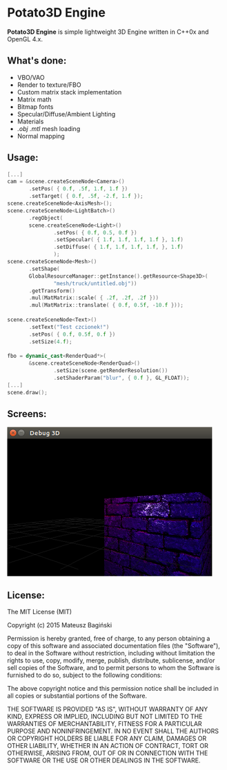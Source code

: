 # Potato3D Engine #
**Potato3D Engine** is simple lightweight 3D Engine written in C++0x and OpenGL 4.x. 

## What's done:
+ 	VBO/VAO
+ 	Render to texture/FBO
+ 	Custom matrix stack implementation
+	Matrix math
+ 	Bitmap fonts
+	Specular/Diffuse/Ambient Lighting
+	Materials
+	*.obj .mtl* mesh loading
+	Normal mapping

## Usage:
```cpp
[...]
cam = &scene.createSceneNode<Camera>()
       .setPos( { 0.f, .5f, 1.f, 1.f })
       .setTarget( { 0.f, .5f, -2.f, 1.f });
scene.createSceneNode<AxisMesh>();
scene.createSceneNode<LightBatch>()
       .regObject(
       scene.createSceneNode<Light>()
               .setPos( { 0.f, 0.5, 0.f })
               .setSpecular( { 1.f, 1.f, 1.f, 1.f }, 1.f)
               .setDiffuse( { 1.f, 1.f, 1.f, 1.f, }, 1.f)
               );
scene.createSceneNode<Mesh>()
       .setShape(
       GlobalResourceManager::getInstance().getResource<Shape3D>(
               "mesh/truck/untitled.obj"))
       .getTransform()
       .mul(MatMatrix::scale( { .2f, .2f, .2f }))
       .mul(MatMatrix::translate( { 0.f, 0.5f, -10.f }));

scene.createSceneNode<Text>()
       .setText("Test czcionek!")
       .setPos( { 0.f, 0.5f, 0.f })
       .setSize(4.f);

fbo = dynamic_cast<RenderQuad*>(
       &scene.createSceneNode<RenderQuad>()
               .setSize(scene.getRenderResolution())
               .setShaderParam("blur", { 0.f }, GL_FLOAT));
[...]
scene.draw();
```

## Screens:
![](doc/img.png)

## License:
The MIT License (MIT)

Copyright (c) 2015 Mateusz Bagiński

Permission is hereby granted, free of charge, to any person obtaining a copy of this software and associated documentation files (the "Software"), to deal in the Software without restriction, including without limitation the rights to use, copy, modify, merge, publish, distribute, sublicense, and/or sell copies of the Software, and to permit persons to whom the Software is furnished to do so, subject to the following conditions:

The above copyright notice and this permission notice shall be included in all copies or substantial portions of the Software.

THE SOFTWARE IS PROVIDED "AS IS", WITHOUT WARRANTY OF ANY KIND, EXPRESS OR IMPLIED, INCLUDING BUT NOT LIMITED TO THE WARRANTIES OF MERCHANTABILITY, FITNESS FOR A PARTICULAR PURPOSE AND NONINFRINGEMENT. IN NO EVENT SHALL THE AUTHORS OR COPYRIGHT HOLDERS BE LIABLE FOR ANY CLAIM, DAMAGES OR OTHER LIABILITY, WHETHER IN AN ACTION OF CONTRACT, TORT OR OTHERWISE, ARISING FROM, OUT OF OR IN CONNECTION WITH THE SOFTWARE OR THE USE OR OTHER DEALINGS IN THE SOFTWARE.




